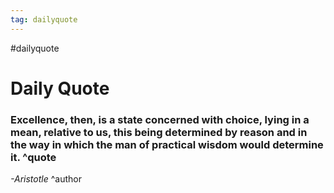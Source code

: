 ```yaml
---
tag: dailyquote
---
```


#dailyquote

# Daily Quote

### Excellence, then, is a state concerned with choice, lying in a mean, relative to us, this being determined by reason and in the way in which the man of practical wisdom would determine it. ^quote
*-Aristotle* ^author
